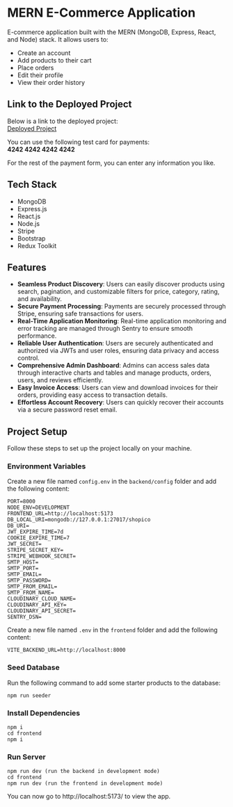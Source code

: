 # MERN E-Commerce Application
E-commerce application built with the MERN (MongoDB, Express, React, and Node) stack. It allows users to:
- Create an account
- Add products to their cart
- Place orders
- Edit their profile
- View their order history

## Link to the Deployed Project
Below is a link to the deployed project:
<br/>
[Deployed Project](https://mern-ecommerce-arman-wain.vercel.app)

You can use the following test card for payments:
<br/>
**4242 4242 4242 4242**

For the rest of the payment form, you can enter any information you like.

## Tech Stack
- MongoDB
- Express.js
- React.js
- Node.js
- Stripe
- Bootstrap
- Redux Toolkit

## Features
- **Seamless Product Discovery**: Users can easily discover products using search, pagination, and customizable filters for price, category, rating, and availability.
- **Secure Payment Processing**: Payments are securely processed through Stripe, ensuring safe transactions for users.
- **Real-Time Application Monitoring**: Real-time application monitoring and error tracking are managed through Sentry to ensure smooth performance.
- **Reliable User Authentication**: Users are securely authenticated and authorized via JWTs and user roles, ensuring data privacy and access control.
- **Comprehensive Admin Dashboard**: Admins can access sales data through interactive charts and tables and manage products, orders, users, and reviews efficiently.
- **Easy Invoice Access**: Users can view and download invoices for their orders, providing easy access to transaction details.
- **Effortless Account Recovery**: Users can quickly recover their accounts via a secure password reset email.

## Project Setup
Follow these steps to set up the project locally on your machine.

### Environment Variables
Create a new file named `config.env` in the `backend/config` folder and add the following content:
```
PORT=8000
NODE_ENV=DEVELOPMENT
FRONTEND_URL=http://localhost:5173
DB_LOCAL_URI=mongodb://127.0.0.1:27017/shopico
DB_URI=
JWT_EXPIRE_TIME=7d
COOKIE_EXPIRE_TIME=7
JWT_SECRET=
STRIPE_SECRET_KEY=
STRIPE_WEBHOOK_SECRET=
SMTP_HOST=
SMTP_PORT=
SMTP_EMAIL=
SMTP_PASSWORD=
SMTP_FROM_EMAIL=
SMTP_FROM_NAME=
CLOUDINARY_CLOUD_NAME=
CLOUDINARY_API_KEY=
CLOUDINARY_API_SECRET=
SENTRY_DSN=
```

Create a new file named `.env` in the `frontend` folder and add the following content:
```
VITE_BACKEND_URL=http://localhost:8000
```

### Seed Database
Run the following command to add some starter products to the database:
```
npm run seeder
```

### Install Dependencies
```
npm i 
cd frontend
npm i
```

### Run Server
```
npm run dev (run the backend in development mode)
cd frontend
npm run dev (run the frontend in development mode)
```
You can now go to http://localhost:5173/ to view the app.
